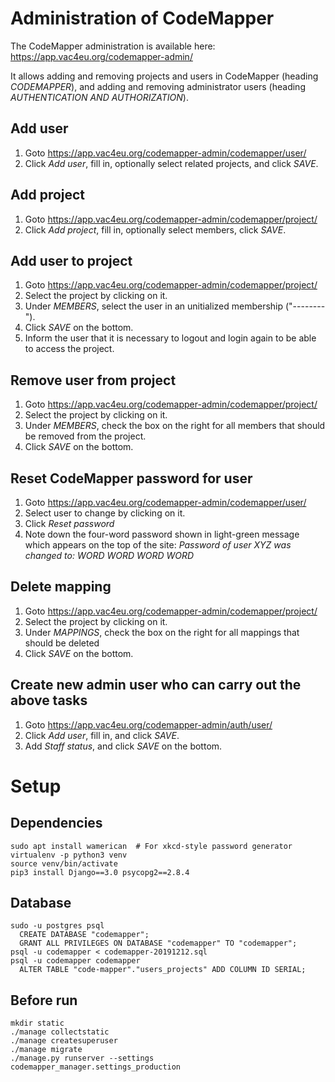 # Administration of CodeMapper

The CodeMapper administration is available here: https://app.vac4eu.org/codemapper-admin/

It allows adding and removing projects and users in CodeMapper (heading _CODEMAPPER_), and
adding and removing administrator users (heading _AUTHENTICATION AND AUTHORIZATION_).

## Add user

1. Goto https://app.vac4eu.org/codemapper-admin/codemapper/user/
2. Click _Add user_, fill in, optionally select related projects, and click _SAVE_.

## Add project 

1. Goto https://app.vac4eu.org/codemapper-admin/codemapper/project/
2. Click _Add project_, fill in, optionally select members, click _SAVE_.

## Add user to project
1. Goto https://app.vac4eu.org/codemapper-admin/codemapper/project/
2. Select the project by clicking on it.
3. Under _MEMBERS_, select the user in an unitialized membership ("--------").
4. Click _SAVE_ on the bottom.
5. Inform the user that it is necessary to logout and login again to be able to access the
   project.

## Remove user from project
1. Goto https://app.vac4eu.org/codemapper-admin/codemapper/project/
2. Select the project by clicking on it.
3. Under _MEMBERS_, check the box on the right for all members that should be removed from
   the project.
4. Click _SAVE_ on the bottom.

## Reset CodeMapper password for user
1. Goto https://app.vac4eu.org/codemapper-admin/codemapper/user/
2. Select user to change by clicking on it.
3. Click _Reset password_
4. Note down the four-word password shown in light-green message which appears on the top
   of the site: _Password of user XYZ was changed to: WORD WORD WORD WORD_
   
## Delete mapping

1. Goto https://app.vac4eu.org/codemapper-admin/codemapper/project/
2. Select the project by clicking on it.
3. Under _MAPPINGS_, check the box on the right for all mappings that should be deleted
4. Click _SAVE_ on the bottom.

## Create new admin user who can carry out the above tasks

1. Goto https://app.vac4eu.org/codemapper-admin/auth/user/
2. Click _Add user_, fill in, and click _SAVE_.
3. Add _Staff status_, and click _SAVE_ on the bottom.

# Setup

## Dependencies

```shell
sudo apt install wamerican  # For xkcd-style password generator
virtualenv -p python3 venv
source venv/bin/activate
pip3 install Django==3.0 psycopg2==2.8.4
```

## Database

```shell
sudo -u postgres psql
  CREATE DATABASE "codemapper";
  GRANT ALL PRIVILEGES ON DATABASE "codemapper" TO "codemapper";
psql -u codemapper < codemapper-20191212.sql
psql -u codemapper codemapper
  ALTER TABLE "code-mapper"."users_projects" ADD COLUMN ID SERIAL;
```

## Before run

```shell
mkdir static
./manage collectstatic
./manage createsuperuser
./manage migrate
./manage.py runserver --settings codemapper_manager.settings_production
```
